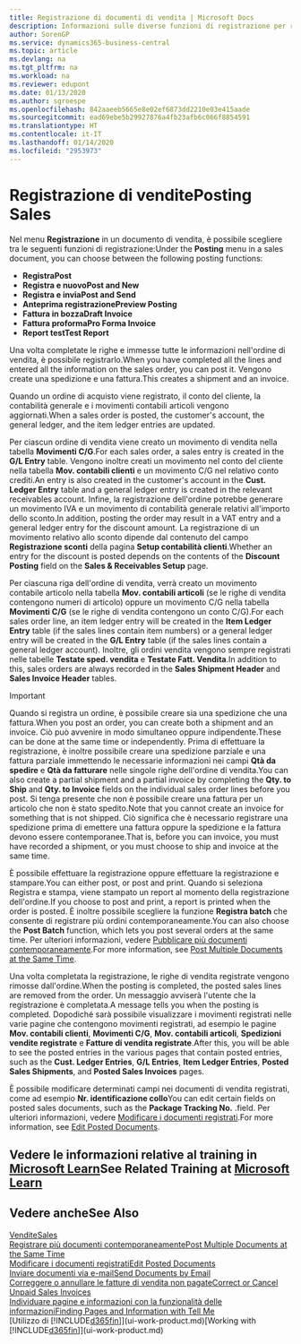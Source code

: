```yaml
---
title: Registrazione di documenti di vendita | Microsoft Docs
description: Informazioni sulle diverse funzioni di registrazione per registrare documenti di vendita e sul modo in cui aggiornare documenti registrati.
author: SorenGP
ms.service: dynamics365-business-central
ms.topic: article
ms.devlang: na
ms.tgt_pltfrm: na
ms.workload: na
ms.reviewer: edupont
ms.date: 01/13/2020
ms.author: sgroespe
ms.openlocfilehash: 842aaeeb5665e8e02ef6873dd2210e03e415aade
ms.sourcegitcommit: ead69ebe5b29927876a4fb23afb6c066f8854591
ms.translationtype: HT
ms.contentlocale: it-IT
ms.lasthandoff: 01/14/2020
ms.locfileid: "2953973"
---
```

# <a name="posting-sales"></a><span data-ttu-id="b1c15-103">Registrazione di vendite</span><span class="sxs-lookup"><span data-stu-id="b1c15-103">Posting Sales</span></span>
<span data-ttu-id="b1c15-104">Nel menu **Registrazione** in un documento di vendita, è possibile scegliere tra le seguenti funzioni di registrazione:</span><span class="sxs-lookup"><span data-stu-id="b1c15-104">Under the **Posting** menu in a sales document, you can choose between the following posting functions:</span></span>

* <span data-ttu-id="b1c15-105">**Registra**</span><span class="sxs-lookup"><span data-stu-id="b1c15-105">**Post**</span></span>
* <span data-ttu-id="b1c15-106">**Registra e nuovo**</span><span class="sxs-lookup"><span data-stu-id="b1c15-106">**Post and New**</span></span>
* <span data-ttu-id="b1c15-107">**Registra e invia**</span><span class="sxs-lookup"><span data-stu-id="b1c15-107">**Post and Send**</span></span>
* <span data-ttu-id="b1c15-108">**Anteprima registrazione**</span><span class="sxs-lookup"><span data-stu-id="b1c15-108">**Preview Posting**</span></span>
* <span data-ttu-id="b1c15-109">**Fattura in bozza**</span><span class="sxs-lookup"><span data-stu-id="b1c15-109">**Draft Invoice**</span></span>
* <span data-ttu-id="b1c15-110">**Fattura proforma**</span><span class="sxs-lookup"><span data-stu-id="b1c15-110">**Pro Forma Invoice**</span></span>
* <span data-ttu-id="b1c15-111">**Report test**</span><span class="sxs-lookup"><span data-stu-id="b1c15-111">**Test Report**</span></span>

<span data-ttu-id="b1c15-112">Una volta completate le righe e immesse tutte le informazioni nell'ordine di vendita, è possibile registrarlo.</span><span class="sxs-lookup"><span data-stu-id="b1c15-112">When you have completed all the lines and entered all the information on the sales order, you can post it.</span></span> <span data-ttu-id="b1c15-113">Vengono create una spedizione e una fattura.</span><span class="sxs-lookup"><span data-stu-id="b1c15-113">This creates a shipment and an invoice.</span></span>

<span data-ttu-id="b1c15-114">Quando un ordine di acquisto viene registrato, il conto del cliente, la contabilità generale e i movimenti contabili articoli vengono aggiornati.</span><span class="sxs-lookup"><span data-stu-id="b1c15-114">When a sales order is posted, the customer's account, the general ledger, and the item ledger entries are updated.</span></span>

<span data-ttu-id="b1c15-115">Per ciascun ordine di vendita viene creato un movimento di vendita nella tabella **Movimenti C/G**.</span><span class="sxs-lookup"><span data-stu-id="b1c15-115">For each sales order, a sales entry is created in the **G/L Entry** table.</span></span> <span data-ttu-id="b1c15-116">Vengono inoltre creati un movimento nel conto del cliente nella tabella **Mov. contabili clienti** e un movimento C/G nel relativo conto crediti.</span><span class="sxs-lookup"><span data-stu-id="b1c15-116">An entry is also created in the customer's account in the **Cust. Ledger Entry** table and a general ledger entry is created in the relevant receivables account.</span></span> <span data-ttu-id="b1c15-117">Infine, la registrazione dell'ordine potrebbe generare un movimento IVA e un movimento di contabilità generale relativi all'importo dello sconto.</span><span class="sxs-lookup"><span data-stu-id="b1c15-117">In addition, posting the order may result in a VAT entry and a general ledger entry for the discount amount.</span></span> <span data-ttu-id="b1c15-118">La registrazione di un movimento relativo allo sconto dipende dal contenuto del campo **Registrazione sconti** della pagina **Setup contabilità clienti**.</span><span class="sxs-lookup"><span data-stu-id="b1c15-118">Whether an entry for the discount is posted depends on the contents of the **Discount Posting** field on the **Sales & Receivables Setup** page.</span></span>

<span data-ttu-id="b1c15-119">Per ciascuna riga dell'ordine di vendita, verrà creato un movimento contabile articolo nella tabella **Mov. contabili articoli** (se le righe di vendita contengono numeri di articolo) oppure un movimento C/G nella tabella **Movimenti C/G** (se le righe di vendita contengono un conto C/G).</span><span class="sxs-lookup"><span data-stu-id="b1c15-119">For each sales order line, an item ledger entry will be created in the **Item Ledger Entry** table (if the sales lines contain item numbers) or a general ledger entry will be created in the **G/L Entry** table (if the sales lines contain a general ledger account).</span></span> <span data-ttu-id="b1c15-120">Inoltre, gli ordini vendita vengono sempre registrati nelle tabelle **Testate sped. vendita** e **Testate Fatt. Vendita**.</span><span class="sxs-lookup"><span data-stu-id="b1c15-120">In addition to this, sales orders are always recorded in the **Sales Shipment Header** and **Sales Invoice Header** tables.</span></span>

> [!IMPORTANT]  
>   <span data-ttu-id="b1c15-121">Quando si registra un ordine, è possibile creare sia una spedizione che una fattura.</span><span class="sxs-lookup"><span data-stu-id="b1c15-121">When you post an order, you can create both a shipment and an invoice.</span></span> <span data-ttu-id="b1c15-122">Ciò può avvenire in modo simultaneo oppure indipendente.</span><span class="sxs-lookup"><span data-stu-id="b1c15-122">These can be done at the same time or independently.</span></span> <span data-ttu-id="b1c15-123">Prima di effettuare la registrazione, è inoltre possibile creare una spedizione parziale e una fattura parziale immettendo le necessarie informazioni nei campi **Qtà da spedire** e **Qtà da fatturare** nelle singole righe dell'ordine di vendita.</span><span class="sxs-lookup"><span data-stu-id="b1c15-123">You can also create a partial shipment and a partial invoice by completing the **Qty. to Ship** and **Qty. to Invoice** fields on the individual sales order lines before you post.</span></span> <span data-ttu-id="b1c15-124">Si tenga presente che non è possibile creare una fattura per un articolo che non è stato spedito.</span><span class="sxs-lookup"><span data-stu-id="b1c15-124">Note that you cannot create an invoice for something that is not shipped.</span></span> <span data-ttu-id="b1c15-125">Ciò significa che è necessario registrare una spedizione prima di emettere una fattura oppure la spedizione e la fattura devono essere contemporanee.</span><span class="sxs-lookup"><span data-stu-id="b1c15-125">That is, before you can invoice, you must have recorded a shipment, or you must choose to ship and invoice at the same time.</span></span>

<span data-ttu-id="b1c15-126">È possibile effettuare la registrazione oppure effettuare la registrazione e stampare.</span><span class="sxs-lookup"><span data-stu-id="b1c15-126">You can either post, or post and print.</span></span> <span data-ttu-id="b1c15-127">Quando si seleziona Registra e stampa, viene stampato un report al momento della registrazione dell'ordine.</span><span class="sxs-lookup"><span data-stu-id="b1c15-127">If you choose to post and print, a report is printed when the order is posted.</span></span> <span data-ttu-id="b1c15-128">È inoltre possibile scegliere la funzione **Registra batch** che consente di registrare più ordini contemporaneamente.</span><span class="sxs-lookup"><span data-stu-id="b1c15-128">You can also choose the **Post Batch** function, which lets you post several orders at the same time.</span></span> <span data-ttu-id="b1c15-129">Per ulteriori informazioni, vedere [Pubblicare più documenti contemporaneamente](ui-batch-posting.md).</span><span class="sxs-lookup"><span data-stu-id="b1c15-129">For more information, see [Post Multiple Documents at the Same Time](ui-batch-posting.md).</span></span>

<span data-ttu-id="b1c15-130">Una volta completata la registrazione, le righe di vendita registrate vengono rimosse dall'ordine.</span><span class="sxs-lookup"><span data-stu-id="b1c15-130">When the posting is completed, the posted sales lines are removed from the order.</span></span> <span data-ttu-id="b1c15-131">Un messaggio avviserà l'utente che la registrazione è completata.</span><span class="sxs-lookup"><span data-stu-id="b1c15-131">A message tells you when the posting is completed.</span></span> <span data-ttu-id="b1c15-132">Dopodiché sarà possibile visualizzare i movimenti registrati nelle varie pagine che contengono movimenti registrati, ad esempio le pagine **Mov. contabili clienti**, **Movimenti C/G**, **Mov. contabili articoli**, **Spedizioni vendite registrate** e **Fatture di vendita registrate**.</span><span class="sxs-lookup"><span data-stu-id="b1c15-132">After this, you will be able to see the posted entries in the various pages that contain posted entries, such as the **Cust. Ledger Entries**, **G/L Entries**, **Item Ledger Entries**, **Posted Sales Shipments**, and **Posted Sales Invoices** pages.</span></span>  

<span data-ttu-id="b1c15-133">È possibile modificare determinati campi nei documenti di vendita registrati, come ad esempio **Nr. identificazione collo**</span><span class="sxs-lookup"><span data-stu-id="b1c15-133">You can edit certain fields on posted sales documents, such as the **Package Tracking No.**</span></span> <span data-ttu-id="b1c15-134">.</span><span class="sxs-lookup"><span data-stu-id="b1c15-134">field.</span></span> <span data-ttu-id="b1c15-135">Per ulteriori informazioni, vedere [Modificare i documenti registrati](across-edit-posted-document.md).</span><span class="sxs-lookup"><span data-stu-id="b1c15-135">For more information, see [Edit Posted Documents](across-edit-posted-document.md).</span></span>

## <a name="see-related-training-at-microsoft-learnlearnmodulesship-invoice-items-dynamics-365-business-centralindex"></a><span data-ttu-id="b1c15-136">Vedere le informazioni relative al training in [Microsoft Learn](/learn/modules/ship-invoice-items-dynamics-365-business-central/index)</span><span class="sxs-lookup"><span data-stu-id="b1c15-136">See Related Training at [Microsoft Learn](/learn/modules/ship-invoice-items-dynamics-365-business-central/index)</span></span>

## <a name="see-also"></a><span data-ttu-id="b1c15-137">Vedere anche</span><span class="sxs-lookup"><span data-stu-id="b1c15-137">See Also</span></span>
[<span data-ttu-id="b1c15-138">Vendite</span><span class="sxs-lookup"><span data-stu-id="b1c15-138">Sales</span></span>](sales-manage-sales.md)  
[<span data-ttu-id="b1c15-139">Registrare più documenti contemporaneamente</span><span class="sxs-lookup"><span data-stu-id="b1c15-139">Post Multiple Documents at the Same Time</span></span>](ui-batch-posting.md)  
[<span data-ttu-id="b1c15-140">Modificare i documenti registrati</span><span class="sxs-lookup"><span data-stu-id="b1c15-140">Edit Posted Documents</span></span>](across-edit-posted-document.md)  
[<span data-ttu-id="b1c15-141">Inviare documenti via e-mail</span><span class="sxs-lookup"><span data-stu-id="b1c15-141">Send Documents by Email</span></span>](ui-how-send-documents-email.md)  
[<span data-ttu-id="b1c15-142">Correggere o annullare le fatture di vendita non pagate</span><span class="sxs-lookup"><span data-stu-id="b1c15-142">Correct or Cancel Unpaid Sales Invoices</span></span>](sales-how-correct-cancel-sales-invoice.md)  
[<span data-ttu-id="b1c15-143">Individuare pagine e informazioni con la funzionalità delle informazioni</span><span class="sxs-lookup"><span data-stu-id="b1c15-143">Finding Pages and Information with Tell Me</span></span>](ui-search.md)  
<span data-ttu-id="b1c15-144">[Utilizzo di [!INCLUDE[d365fin](includes/d365fin_md.md)]](ui-work-product.md)</span><span class="sxs-lookup"><span data-stu-id="b1c15-144">[Working with [!INCLUDE[d365fin](includes/d365fin_md.md)]](ui-work-product.md)</span></span>
